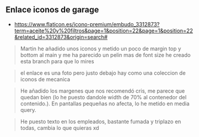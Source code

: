 
## Enlace iconos de garage
+ https://www.flaticon.es/icono-premium/embudo_3312873?term=aceite%20y%20filtros&page=1&position=22&page=1&position=22&related_id=3312873&origin=search#


> Martin he añadido unos iconos y metido un poco de margin top y bottom al main y me ha parecido un pelin mas de font size he creado esta branch para que lo mires


> el enlace es una foto pero justo debajo hay como una coleccion de iconos de mecanica

>He añadido los margenes que nos recomendó cris, me parece que quedan bien (lo he puesto dandole width de 70% al contenedor del contenido.). En pantallas pequeñas no afecta, lo he metido en media query.

> He puesto texto en los empleados, bastante fumada y triplazo en todas, cambia lo que quieras xd